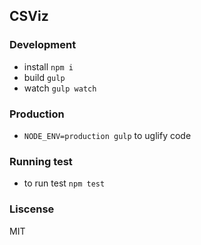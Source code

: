 CSViz
-----------

### Development

* install `npm i`
* build `gulp`
* watch `gulp watch`

### Production

* `NODE_ENV=production gulp` to uglify code

### Running test

* to run test `npm test`

### Liscense
MIT
